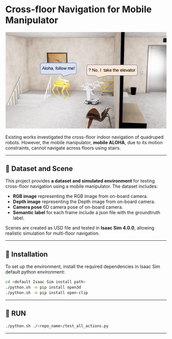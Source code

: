 # Cross-floor Navigation for Mobile Manipulator

![Cross-floor Navigation](img/motivation.png)

Existing works investigated the cross-floor indoor navigation of quadruped robots. However, the mobile manipulator, **mobile ALOHA**, due to its motion constraints, cannot navigate across floors using stairs.

---

## 📌 Dataset and Scene
This project provides **a dataset and simulated environment** for testing cross-floor navigation using a mobile manipulator. The dataset includes:
- **RGB image** representing the RGB image from on-board camera.
- **Depth image** representing the Depth image from on-board camera.
- **Camera pose** 6D camera pose of on-board camera.
- **Semantic label** for each frame include a json file with the groundtruth label.

Scenes are created as USD file and tested in **Isaac Sim 4.0.0**, allowing realistic simulation for multi-floor navigation.

---

## 🔧 Installation
To set up the environment, install the required dependencies in Isaac Sim default python environment:

```bash
cd <default Isaac Sim install path>
./python.sh -m pip install open3d
./python.sh -m pip install open-clip
```

---

## 🚀 RUN

```bash
./python.sh ./<repo_name>/test_all_actions.py
```
---
